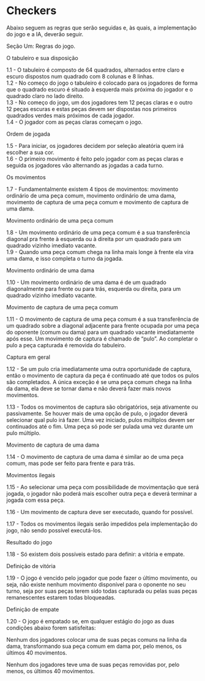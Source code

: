 # Checkers
Abaixo seguem as regras que serão seguidas e, às quais, a implementação do jogo e a IA, deverão seguir.

Seção Um: Regras do jogo.

O tabuleiro e sua disposição

1.1 - O tabuleiro é composto de 64 quadrados, alternados entre claro e escuro dispostos num quadrado com 8 colunas e 8 linhas.<br> 
1.2 - No começo do jogo o tabuleiro é colocado para os jogadores de forma que o quadrado escuro é situado à esquerda mais próxima do jogador e o quadrado claro no lado direito.<br>
1.3 - No começo do jogo, um dos jogadores tem 12 peças claras e o outro 12 peças escuras e estas peças devem ser dispostas nos primeiros quadrados verdes mais próximos de cada jogador.<br>
1.4 - O jogador com as peças claras começam o jogo.

Ordem de jogada

1.5 - Para iniciar, os jogadores decidem por seleção aleatória quem irá escolher a sua cor.<br>
1.6 - O primeiro movimento é feito pelo jogador com as peças claras e seguida os jogadores vão alternando as jogadas a cada turno.

Os movimentos

1.7 - Fundamentalmente existem 4 tipos de movimentos: movimento ordinário de uma peça comum, movimento ordinário de uma dama, movimento de captura de uma peça comum e movimento de captura de uma dama.

Movimento ordinário de uma peça comum

1.8 - Um movimento ordinário de uma peça comum é a sua transferência diagonal pra frente à esquerda ou à direita por um quadrado para um quadrado vizinho imediato vacante.<br>
1.9 - Quando uma peça comum chega na linha mais longe à frente ela vira uma dama, e isso completa o turno da jogada. 

Movimento ordinário de uma dama

1.10 - Um movimento ordinário de uma dama é de um quadrado diagonalmente para frente ou para trás, esquerda ou direita, para um quadrado vizinho imediato vacante.


Movimento de captura de uma peça comum

1.11 - O movimento de captura de uma peça comum é a sua transferência de um quadrado sobre a diagonal adjacente para frente ocupada por uma peça do oponente (comum ou dama) para um quadrado vacante imediatamente após esse. Um movimento de captura é chamado de “pulo”. Ao completar o pulo a peça capturada é removida do tabuleiro.

Captura em geral

1.12 - Se um pulo cria imediatamente uma outra oportunidade de captura, então o movimento de captura da peça é continuado até que todos os pulos são completados. A única exceção é se uma peça comum chega na linha da dama, ela deve se tornar dama e não deverá fazer mais novos movimentos. 

1.13 - Todos os movimentos de captura são obrigatórios, seja ativamente ou passivamente. Se houver mais de uma opção de pulo, o jogador deverá selecionar qual pulo irá fazer. Uma vez iniciado, pulos múltiplos devem ser continuados até o fim. Uma peça só pode ser pulada uma vez durante um pulo múltiplo.

Movimento de captura de uma dama

1.14 - O movimento de captura de uma dama é similar ao de uma peça comum, mas pode ser feito para frente e para trás.

Movimentos ilegais

1.15 - Ao selecionar uma peça com possibilidade de movimentação que será jogada, o jogador não poderá mais escolher outra peça e deverá terminar a jogada com essa peça.

1.16 - Um movimento de captura deve ser executado, quando for possível.

1.17 - Todos os movimentos ilegais serão impedidos pela implementação do jogo, não sendo possível executá-los.

Resultado do jogo

1.18 - Só existem dois possíveis estado para definir: a vitória e empate.

Definição de vitória

1.19 - O jogo é vencido pelo jogador que pode fazer o último movimento, ou seja, não existe nenhum movimento disponível para o oponente no seu turno, seja por suas peças terem sido todas capturada ou pelas suas peças remanescentes estarem todas bloqueadas.

Definição de empate

1.20 - O jogo é empatado se, em qualquer estágio do jogo as duas condições abaixo forem satisfeitas:

Nenhum dos jogadores colocar uma de suas peças comuns na linha da dama, transformando sua peça comum em dama por, pelo menos, os últimos 40 movimentos.

Nenhum dos jogadores teve uma de suas peças removidas por, pelo menos, os últimos 40 movimentos.

